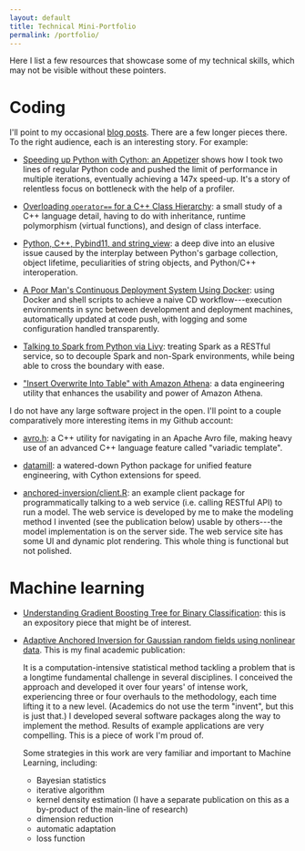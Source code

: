 ```yaml
---
layout: default
title: Technical Mini-Portfolio
permalink: /portfolio/
---
```


Here I list a few resources that showcase some of my technical skills,
which may not be visible without these pointers.

# Coding

I'll point to my occasional
<a href="{{ site.baseurl }}/blog">blog posts</a>.
There are a few longer pieces there.
To the right audience, each is an interesting story.
For example:


- <a href="{{ site.baseurl }}/speeding-up-python-with-cython-appetizer/">Speeding up Python with Cython: an Appetizer</a>
shows how I took two lines of regular Python code
and pushed the limit of performance in multiple iterations,
eventually achieving a 147x speed-up.
It's a story of relentless focus on bottleneck with the help of a profiler.

- <a href="{{ site.baseurl }}/overloading-equality-operator-in-cpp-class-hierarchy/">Overloading `operator==` for a C++ Class Hierarchy</a>:
a small study of a C++ language detail,
having to do with inheritance, runtime polymorphism (virtual functions), and design of class interface.

- <a href="{{ site.baseurl }}/python-cpp-pybind11-stringview/">Python, C++, Pybind11, and string_view</a>:
a deep dive into an elusive issue
caused by the interplay between Python's garbage collection, object lifetime,
peculiarities of string objects, and Python/C++ interoperation.

- <a href="{{ site.baseurl }}/poor-mans-CD-system-using-Docker/">A Poor Man's Continuous Deployment System Using Docker</a>:
using Docker and shell scripts to achieve a naive CD workflow---execution environments
in sync between development and deployment machines, automatically updated at code push,
with logging and some configuration handled transparently.

- <a href="{{ site.baseurl }}/talking-to-spark-from-python-via-livy/">Talking to Spark from Python via Livy</a>:
treating Spark as a RESTful service, so to decouple Spark and non-Spark environments,
while being able to cross the boundary with ease.

- <a href="{{ site.baseurl }}/athena-ctas/">"Insert Overwrite Into Table" with Amazon Athena</a>:
a data engineering utility that enhances the usability and power of Amazon Athena.

I do not have any large software project in the open.
I'll point to a couple comparatively more interesting items in my Github account:

- <a href="https://github.com/zpz/utilities.cc/blob/master/include/zpz/avro.h">avro.h</a>:
a C++ utility for navigating in an Apache Avro file,
making heavy use of an advanced C++ language feature called "variadic template".

- <a href="https://github.com/zpz/datamill">datamill</a>:
a watered-down Python package for unified feature engineering, with Cython extensions for speed.

- <a href="https://github.com/anchored-inversion/client.R">anchored-inversion/client.R</a>:
an example client package for programmatically talking to a web service
(i.e. calling RESTful API) to run a model.
The web service is developed by me to make the modeling method I invented
(see the publication below) usable by others---the model implementation is on the server side.
The web service site has some UI and dynamic plot rendering.
This whole thing is functional but not polished.


# Machine learning

- <a href="{{ site.baseurl }}/gradient-boosting-tree-for-binary-classification/">Understanding Gradient Boosting Tree for Binary Classification</a>: this is an expository piece that might be of interest.

- <a href="https://arxiv.org/abs/1409.2221">Adaptive Anchored Inversion for Gaussian random fields using nonlinear data</a>.
This is my final academic publication:

  It is a computation-intensive statistical method tackling a problem
that is a longtime fundamental challenge in several disciplines.
I conceived the approach and developed it over four years' of intense work,
experiencing three or four overhauls to the methodology,
each time lifting it to a new level.
(Academics do not use the term "invent", but this is just that.)
I developed several software packages along the way to implement the method.
Results of example applications are very compelling.
This is a piece of work I'm proud of.

  Some strategies in this work are very familiar and important to Machine Learning, including:

  - Bayesian statistics
  - iterative algorithm
  - kernel density estimation (I have a separate publication on this as a by-product of the main-line of research)
  - dimension reduction
  - automatic adaptation
  - loss function
